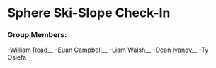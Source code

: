 # Sphere Ski-Slope Check-In



### Group Members:

-William Read__
-Euan Campbell__
-Liam Walsh__
-Dean Ivanov__
-Ty Osiefa__
